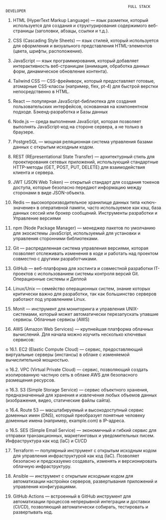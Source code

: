                                                            FULL STACK DEVELOPER

1.	HTML (HyperText Markup Language) — язык разметки, который используется для создания и структурирования содержимого веб-страницы (заголовки, абзацы, ссылки и т.д.).

2.	CSS (Cascading Style Sheets) — язык стилей, который используется для оформления и визуального представления HTML-элементов (цвета, шрифты, расположение).

3.	JavaScript — язык программирования, который добавляет интерактивность веб-страницам (анимация, обработка данных форм, динамическое обновление контента).

4.	Tailwind CSS — CSS-фреймворк, который предоставляет готовые, атомарные CSS-классы (например, flex, pt-4) для быстрой верстки непосредственно в HTML.

5.	React — популярная JavaScript-библиотека для создания пользовательских интерфейсов, основанная на компонентном подходе.
Бэкенд-разработка и Базы данных

6.	Node.js — среда выполнения JavaScript, которая позволяет выполнять JavaScript-код на стороне сервера, а не только в браузере.

7.	PostgreSQL — мощная реляционная система управления базами данных с открытым исходным кодом.

8.	REST (REpresentational State Transfer) — архитектурный стиль для проектирования сетевых приложений, использующий стандартные HTTP-методы (GET, POST, PUT, DELETE) для взаимодействия клиента и сервера.

9.	JWT (JSON Web Token) — открытый стандарт для создания токенов доступа, которые безопасно передают информацию между сторонами в виде JSON-объекта.

10.	Redis — высокопроизводительное хранилище данных типа «ключ-значение» в оперативной памяти, часто используемое как кэш, база данных сессий или брокер сообщений.
Инструменты разработки и Управление версиями

11.	npm (Node Package Manager) — менеджер пакетов по умолчанию для экосистемы JavaScript, используемый для установки и управления сторонними библиотеками.

12.	Git — распределенная система управления версиями, которая позволяет отслеживать изменения в коде и работать над проектом совместно с другими разработчиками.

13.	GitHub — веб-платформа для хостинга и совместной разработки IT-проектов с использованием системы контроля версий Git.
Операционные системы и Деплой

14.	Linux/Unix — семейство операционных систем, знание которых критически важно для разработки, так как большинство серверов работают под управлением Linux.

15.	Monit — инструмент для мониторинга и управления UNIX-системами, который может автоматически перезапускать упавшие сервисы.
Облачные сервисы (AWS)

16.	AWS (Amazon Web Services) — крупнейшая платформа облачных вычислений. Для начала можно изучить несколько ключевых сервисов:

o	16.1. EC2 (Elastic Compute Cloud) — сервис, предоставляющий виртуальные серверы (инстансы) в облаке с изменяемой вычислительной мощностью.

o	16.2. VPC (Virtual Private Cloud) — сервис, позволяющий создать изолированную частную сеть в облаке AWS для безопасного размещения ресурсов.

o	16.3. S3 (Simple Storage Service) — сервис объектного хранения, предназначенный для хранения и извлечения любых объемов данных (изображения, видео, статические файлы сайта).

o	16.4. Route 53 — масштабируемый и высокодоступный сервис доменных имен (DNS), который преобразует понятные человеку доменные имена (например, example.com) в IP-адреса.

o	16.5. SES (Simple Email Service) — экономичный и гибкий сервис для отправки транзакционных, маркетинговых и уведомительных писем.
Инфраструктура как код (IaC) и CI/CD

17.	Terraform — популярный инструмент с открытым исходным кодом для управления инфраструктурой как код (IaC). Позволяет безопасно и предсказуемо создавать, изменять и версионировать облачную инфраструктуру.

18.	Ansible — инструмент с открытым исходным кодом для автоматизации настройки серверов, развертывания приложений и управления конфигурациями.

19.	GitHub Actions — встроенный в GitHub инструмент для автоматизации процессов непрерывной интеграции и доставки (CI/CD), позволяющий автоматически собирать, тестировать и развертывать код.

